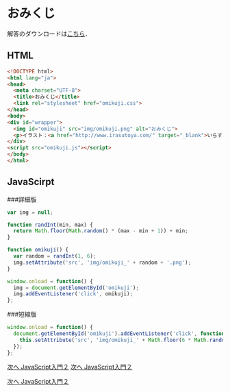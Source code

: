 # おみくじ

解答のダウンロードは[こちら](solution.zip "solution.zip")．

## HTML
```html
<!DOCTYPE html>
<html lang="ja">
<head>
  <meta charset="UTF-8">
  <title>おみくじ</title>
  <link rel="stylesheet" href="omikuji.css">
</head>
<body>
<div id="wrapper">
  <img id="omikuji" src="img/omikuji.png" alt="おみくじ">
  <p>イラスト：<a href="http://www.irasutoya.com/" target="_blank">いらすとや</a></p>
</div>
<script src="omikuji.js"></script>
</body>
</html>

```

## JavaScirpt
###詳細版
```javascript
var img = null;

function randInt(min, max) {
  return Math.floor(Math.random() * (max - min + 1)) + min;
}

function omikuji() {
  var random = randInt(1, 6);
  img.setAttribute('src', 'img/omikuji_' + random + '.png');
}

window.onload = function() {
  img = document.getElementById('omikuji');
  img.addEventListener('click', omikuji);
};
```

###短縮版
```javascript
window.onload = function() {
  document.getElementById('omikuji').addEventListener('click', function() {
    this.setAttribute('src', 'img/omikuji_' + Math.floor(6 * Math.random() + 1) + '.png');
  });
};
```
  [次へ JavaScript入門２](./06/js2.md)
  [次へ JavaScript入門２](../06/js2.md)
 
  [次へ JavaScript入門２](../06/js2.md)

